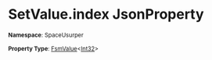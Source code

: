 # SetValue.index JsonProperty

<small>**Namespace**: SpaceUsurper</small>

<small>**Property Type**: [FsmValue](../FsmValue-1.md)&lt;[Int32](https://docs.microsoft.com/en-us/dotnet/api/system.int32?view=netframework-4.5)&gt;</small>

